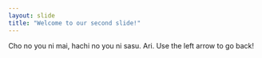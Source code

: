 ```yaml
---
layout: slide
title: "Welcome to our second slide!"
---
```

Cho no you ni mai, hachi no you ni sasu. Ari.
Use the left arrow to go back!
